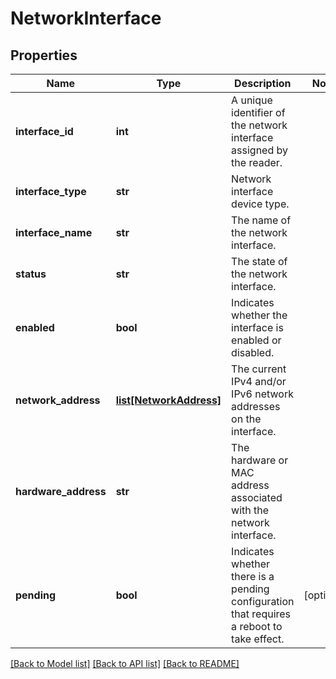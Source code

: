 # NetworkInterface

## Properties
Name | Type | Description | Notes
------------ | ------------- | ------------- | -------------
**interface_id** | **int** | A unique identifier of the network interface assigned by the reader. | 
**interface_type** | **str** | Network interface device type. | 
**interface_name** | **str** | The name of the network interface. | 
**status** | **str** | The state of the network interface. | 
**enabled** | **bool** | Indicates whether the interface is enabled or disabled. | 
**network_address** | [**list[NetworkAddress]**](NetworkAddress.md) | The current IPv4 and/or IPv6 network addresses on the interface.  | 
**hardware_address** | **str** | The hardware or MAC address associated with the network interface. | 
**pending** | **bool** | Indicates whether there is a pending configuration that requires a reboot to take effect. | [optional] 

[[Back to Model list]](../README.md#documentation-for-models) [[Back to API list]](../README.md#documentation-for-api-endpoints) [[Back to README]](../README.md)


